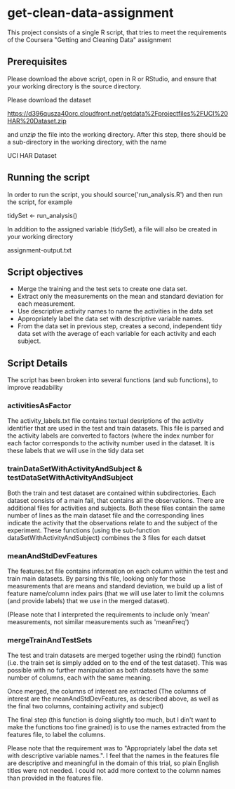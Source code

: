 # get-clean-data-assignment

This project consists of a single R script, that tries to meet the requirements of the Coursera "Getting and Cleaning Data" assignment

## Prerequisites

Please download the above script, open in R or RStudio, and ensure that your working directory is the source directory.

Please download the dataset

https://d396qusza40orc.cloudfront.net/getdata%2Fprojectfiles%2FUCI%20HAR%20Dataset.zip 

and *unzip* the file into the working directory.  After this step, there should be a sub-directory in the working directory, with the name

UCI HAR Dataset

## Running the script

In order to run the script, you should
  source('run_analysis.R')
and then run the script, for example

tidySet <- run_analysis()

In addition to the assigned variable (tidySet), a file will also be created in your working directory

assignment-output.txt

## Script objectives

* Merge the training and the test sets to create one data set.
* Extract only the measurements on the mean and standard deviation for each measurement. 
* Use descriptive activity names to name the activities in the data set
* Appropriately label the data set with descriptive variable names. 
* From the data set in previous step, creates a second, independent tidy data set with the average of each variable for each activity and each subject.

## Script Details

The script has been broken into several functions (and sub functions), to improve readability

### activitiesAsFactor

The activity_labels.txt file contains textual desriptions of the activity identifier that are used in the test and train datasets.  This file is parsed and the activity labels are converted to factors (where the index number for each factor corresponds to the activity number used in the dataset.  It is these labels that we will use in the tidy data set

### trainDataSetWithActivityAndSubject & testDataSetWithActivityAndSubject

Both the train and test dataset are contained within subdirectories.  Each dataset consists of a main fail, that contains all the observations.  There are additional files for activities and subjects.  Both these files contain the same number of lines as the main dataset file and the corresponding lines indicate the activity that the observations relate to and the subject of the experiment.  These functions (using the sub-function dataSetWithActivityAndSubject) combines the 3 files for each datset 

### meanAndStdDevFeatures

The features.txt file contains information on each column within the test and train main datasets.  By parsing this file, looking only for those measurements that are means and standard deviation, we build up a list of feature name/column index pairs (that we will use later to limit the columns (and provide labels) that we use in the merged dataset).

(Please note that I interpreted the requirements to include only 'mean' measurements, not similar measurements such as 'meanFreq')

### mergeTrainAndTestSets

The test and train datasets are merged together using the rbind() function (i.e. the train set is simply added on to the end of the test dataset).  This was possible with no further manipulation as both datasets have the same number of columns, each with the same meaning. 

Once merged, the columns of interest are extracted (The columns of interest are the meanAndStdDevFeatures, as described above, as well as the final two columns, containing activity and subject)

The final step (this function is doing slightly too much, but I din't want to make the functions too fine grained) is to use the names extracted from the features file, to label the columns.

Please note that the requirement was to "Appropriately label the data set with descriptive variable names.".  I feel that the names in the features file are descriptive and meaningful in the domain of this trial, so plain English titles were not needed.  I could not add more context to the column names than provided in the features file.

